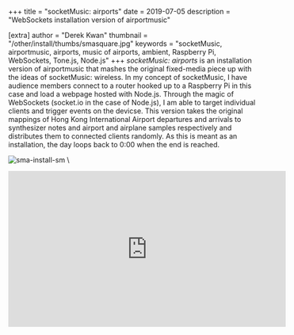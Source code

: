 +++
title = "socketMusic: airports"
date = 2019-07-05
description = "WebSockets installation version of airportmusic"

[extra]
author = "Derek Kwan"
thumbnail = "/other/install/thumbs/smasquare.jpg"
keywords = "socketMusic, airportmusic, airports, music of airports, ambient, Raspberry Pi, WebSockets, Tone.js, Node.js"
+++
_socketMusic: airports_ is an installation version of airportmusic that mashes the original fixed-media piece up with the ideas of socketMusic: wireless. In my concept of socketMusic, I have audience members connect to a router hooked up to a Raspberry Pi in this case and load a webpage hosted with Node.js. Through the magic of WebSockets (socket.io in the case of Node.js), I am able to target individual clients and trigger events on the devicse. This version takes the original mappings of Hong Kong International Airport departures and arrivals to synthesizer notes and airport and airplane samples respectively and distributes them to connected clients randomly. As this is meant as an installation, the day loops back to 0:00 when the end is reached. 

![sma-install-sm](/other/install/images/sma-install-sm.jpg) \

<iframe width="560" height="315" src="https://www.youtube.com/embed/3kf1Z3L-i48" class="embedplay" frameborder="0" allowfullscreen></iframe><br>
